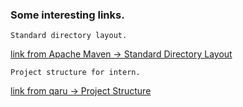 ### Some interesting links.  

`Standard directory layout.`  

[link from Apache Maven -> Standard Directory Layout](https://maven.apache.org/guides/introduction/introduction-to-the-standard-directory-layout.html)  

`Project structure for intern.`  

[link from qaru -> Project Structure](http://qaru.site/questions/123195/java-project-structure-explained-for-newbies)  

